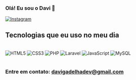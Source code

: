
### Olá! Eu sou o Davi 👋

[![Instagram](https://img.shields.io/badge/Instagram-E4405F?style=for-the-badge&logo=instagram&logoColor=white)](https://instagram.com/davgadelha_)


## Tecnologias que eu uso no meu dia
<div style = "display: inline_block"><br/>
    <img align = "center" alt = "HTML5" src = "https://img.shields.io/badge/HTML5-E34F26?style=for-the-badge&logo=html5&logoColor=white"/>
    <img align = "center" alt = "CSS3" src = "https://img.shields.io/badge/CSS3-1572B6?style=for-the-badge&logo=css3&logoColor=white"/>
    <img align = "center" alt = "PHP" src = "https://img.shields.io/badge/PHP-777BB4?style=for-the-badge&logo=php&logoColor=white"/>
    <img align = "center" alt = "Laravel" src = "https://img.shields.io/badge/Laravel-FF2D20?style=for-the-badge&logo=laravel&logoColor=white"/>
    <img align = "center" alt = "JavaScript" src = "https://img.shields.io/badge/JavaScript-F7DF1E?style=for-the-badge&logo=javascript&logoColor=black"/>
    <img align = "center" alt = "MySQL" src = "https://img.shields.io/badge/MySQL-00000F?style=for-the-badge&logo=mysql&logoColor=white"/>
</div><br/>

### Entre em contato: davigadelhadev@gmail.com
